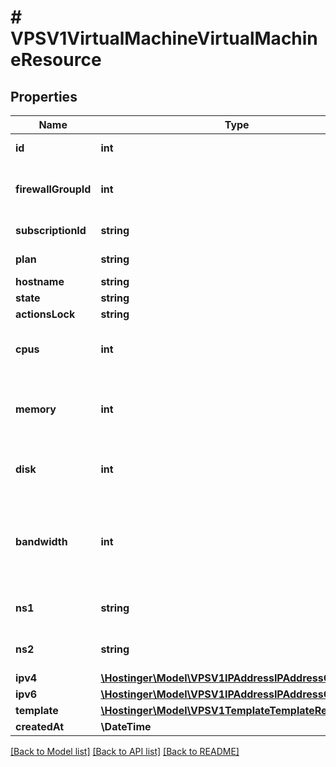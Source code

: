# # VPSV1VirtualMachineVirtualMachineResource

## Properties

Name | Type | Description | Notes
------------ | ------------- | ------------- | -------------
**id** | **int** | Virtual machine ID |
**firewallGroupId** | **int** | Active firewall ID, &#x60;null&#x60; if disabled |
**subscriptionId** | **string** | Subscription ID |
**plan** | **string** | VPS plan name |
**hostname** | **string** |  |
**state** | **string** |  |
**actionsLock** | **string** |  |
**cpus** | **int** | CPUs count assigned to virtual machine |
**memory** | **int** | Memory available to virtual machine (in megabytes) |
**disk** | **int** | Virtual machine disk size (in megabytes) |
**bandwidth** | **int** | Monthly internet traffic available to virtual machine (in megabytes) |
**ns1** | **string** | Primary DNS resolver |
**ns2** | **string** | Secondary DNS resolver |
**ipv4** | [**\Hostinger\Model\VPSV1IPAddressIPAddressCollection**](VPSV1IPAddressIPAddressCollection.md) |  |
**ipv6** | [**\Hostinger\Model\VPSV1IPAddressIPAddressCollection**](VPSV1IPAddressIPAddressCollection.md) |  |
**template** | [**\Hostinger\Model\VPSV1TemplateTemplateResource**](VPSV1TemplateTemplateResource.md) |  |
**createdAt** | **\DateTime** |  |

[[Back to Model list]](../../README.md#models) [[Back to API list]](../../README.md#endpoints) [[Back to README]](../../README.md)
